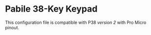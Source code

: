 # Pabile 38-Key Keypad 

This configuration file is compatible with P38 _version 2_ with Pro Micro pinout. 

